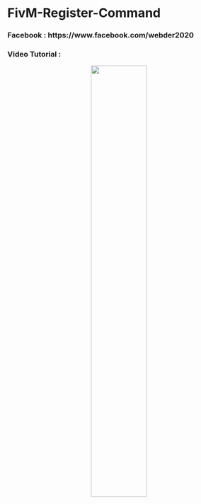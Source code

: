 # FivM-Register-Command
<h3>Facebook : https://www.facebook.com/webder2020</h3>
<h3>Video Tutorial : </h3>


[<p align="center"><img src="https://user-images.githubusercontent.com/96941642/162601516-774d9df1-c5f6-4cd9-b957-1eb51f189a94.jpg" width="50%"></p>](https://youtu.be/HrbsLFB9X-A "Now in Android: 55")
